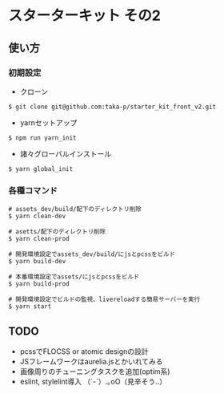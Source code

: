 # スターターキット その2

## 使い方

### 初期設定
- クローン
```
$ git clone git@github.com:taka-p/starter_kit_front_v2.git
```
- yarnセットアップ
```
$ npm run yarn_init
```
- 諸々グローバルインストール
```
$ yarn global_init
```

### 各種コマンド
```
# assets_dev/build/配下のディレクトリ削除
$ yarn clean-dev

# asetts/配下のディレクトリ削除
$ yarn clean-prod

# 開発環境設定でassets_dev/build/にjsとpcssをビルド
$ yarn build-dev

# 本番環境設定でassets/にjsとpcssをビルド
$ yarn build-prod

# 開発環境設定でビルドの監視、livereloadする簡易サーバーを実行
$ yarn start
```

## TODO
- pcssでFLOCSS or atomic designの設計
- JSフレームワークはaurelia.jsとかいれてみる
- 画像周りのチューニングタスクを追加(optim系)
- eslint, stylelint導入
（´-`）.｡oO（見辛そう..）
